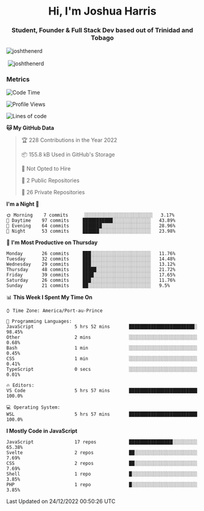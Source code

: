 <h1 align="center">Hi, I'm Joshua Harris</h1>
<h3 align="center">Student, Founder & Full Stack Dev based out of Trinidad and Tobago</h3>

<p align="left"> <img src="https://komarev.com/ghpvc/?username=JoshTheDeveloperr" alt="joshthenerd" /> </p>

<p>&nbsp;<img align="center" src="https://github-readme-stats.vercel.app/api?username=JoshTheDeveloperr&show_icons=true&count_private=true" alt="joshthenerd" /></p>

### Metrics

<!--START_SECTION:waka-->
![Code Time](http://img.shields.io/badge/Code%20Time-57%20hrs%2053%20mins-blue)

![Profile Views](http://img.shields.io/badge/Profile%20Views-1-blue)

![Lines of code](https://img.shields.io/badge/From%20Hello%20World%20I%27ve%20Written--1%20Million%20lines%20of%20code-blue)

**🐱 My GitHub Data** 

> 🏆 228 Contributions in the Year 2022
 > 
> 📦 155.8 kB Used in GitHub's Storage 
 > 
> 🚫 Not Opted to Hire
 > 
> 📜 2 Public Repositories 
 > 
> 🔑 26 Private Repositories  
 > 
**I'm a Night 🦉** 

```text
🌞 Morning    7 commits      ░░░░░░░░░░░░░░░░░░░░░░░░░   3.17% 
🌆 Daytime    97 commits     ███████████░░░░░░░░░░░░░░   43.89% 
🌃 Evening    64 commits     ███████░░░░░░░░░░░░░░░░░░   28.96% 
🌙 Night      53 commits     ██████░░░░░░░░░░░░░░░░░░░   23.98%

```
📅 **I'm Most Productive on Thursday** 

```text
Monday       26 commits     ███░░░░░░░░░░░░░░░░░░░░░░   11.76% 
Tuesday      32 commits     ███░░░░░░░░░░░░░░░░░░░░░░   14.48% 
Wednesday    29 commits     ███░░░░░░░░░░░░░░░░░░░░░░   13.12% 
Thursday     48 commits     █████░░░░░░░░░░░░░░░░░░░░   21.72% 
Friday       39 commits     ████░░░░░░░░░░░░░░░░░░░░░   17.65% 
Saturday     26 commits     ███░░░░░░░░░░░░░░░░░░░░░░   11.76% 
Sunday       21 commits     ██░░░░░░░░░░░░░░░░░░░░░░░   9.5%

```


📊 **This Week I Spent My Time On** 

```text
⌚︎ Time Zone: America/Port-au-Prince

💬 Programming Languages: 
JavaScript               5 hrs 52 mins       ████████████████████████░   98.45% 
Other                    2 mins              ░░░░░░░░░░░░░░░░░░░░░░░░░   0.68% 
Bash                     1 min               ░░░░░░░░░░░░░░░░░░░░░░░░░   0.45% 
CSS                      1 min               ░░░░░░░░░░░░░░░░░░░░░░░░░   0.41% 
TypeScript               0 secs              ░░░░░░░░░░░░░░░░░░░░░░░░░   0.01%

🔥 Editors: 
VS Code                  5 hrs 57 mins       █████████████████████████   100.0%

💻 Operating System: 
WSL                      5 hrs 57 mins       █████████████████████████   100.0%

```

**I Mostly Code in JavaScript** 

```text
JavaScript               17 repos            ████████████████░░░░░░░░░   65.38% 
Svelte                   2 repos             ██░░░░░░░░░░░░░░░░░░░░░░░   7.69% 
CSS                      2 repos             ██░░░░░░░░░░░░░░░░░░░░░░░   7.69% 
Shell                    1 repo              █░░░░░░░░░░░░░░░░░░░░░░░░   3.85% 
PHP                      1 repo              █░░░░░░░░░░░░░░░░░░░░░░░░   3.85%

```



 Last Updated on 24/12/2022 00:50:26 UTC
<!--END_SECTION:waka-->
